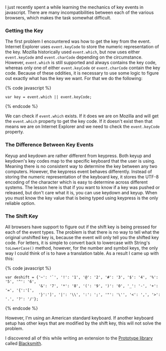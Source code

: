 I just recently spent a while learning the mechanics of key events in javascript. There are many incompatibilities between each of the various browsers, which makes the task somewhat difficult.

### Getting the Key
The first problem I encountered was how to get the key from the event. Internet Explorer uses `event.keyCode` to store the numeric representation of the key. Mozilla historically used `event.which`, but now uses either `event.keyCode` and `event.charCode` depending on the circumstance. However, `event.which` is still supported and always contains the key code, whereas only one of either `event.keyCode` or `event.charCode` contain the key code. Because of these oddities, it is necessary to use some logic to figure out exactly what has the key we want. For that we do the following:

{% code javascript %}

    var key = event.which || event.keyCode;

{% endcode %}

We can check if `event.which` exists. If it does we are on Mozilla and will get the `event.which` property to get the key code. If it doesn't exist then that means we are on Internet Explorer and we need to check the `event.keyCode` property.

### The Difference Between Key Events
Keyup and keydown are rather different from keypress. Both keyup and keydown's key codes map to the specific keyboard that the user is using. Meaning there is no consistent way to determine the key between any two computers. However, the keypress event behaves differently. Instead of storing the numeric representation of the keyboard key, it stores the UTF-8 encoding of the character which is easy to determine across different systems. The lesson here is that if you want to know if a key was pushed or released, but don't care what it is, you can use keydown and keyup. When you must know the key value that is being typed using keypress is the only reliable option.

### The Shift Key
All browsers have support to figure out if the shift key is being pressed for each of the event types. The problem is that there is no way to tell what the original unshifted key is, because the event will only tell you the shifted key code. For letters, it is simple to convert back to lowercase with String's `toLowerCase()` method, however, for the number and symbol keys, the only way I could think of is to have a translation table. As a result I came up with this:

{% code javascript %}

    var deshift = {'~': '`', '!': '1', '@': '2', '#': '3', '$': '4', '%': '5', '^': '6',
                   '&': '7', '*': '8', '(': '9', ')': '0', '_': '-', '+': '=', '{':'[',
                   '}':']', '|': '\\', ':': ';', '"': '\'', '<': ',', '>': '.', '?': '/'};

{% endcode %}

However, I'm using an American standard keyboard. If another keyboard setup has other keys that are modified by the shift key, this will not solve the problem.

I discovered all of this while writing an extension to the [Prototype library][1] called [Blacksmith][2].

[1]: http://www.prototypejs.org
[2]: https://github.com/blatyo/blacksmith
